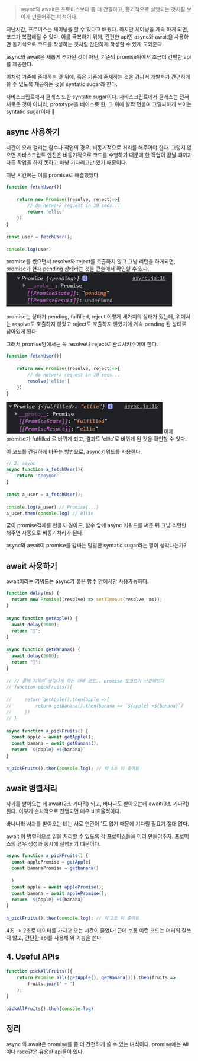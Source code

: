 > async와 await은 프로미스보다 좀 더 간결하고, 동기적으로 실행되는 것처럼 보이게 만들어주는 녀석이다.

지난시간, 프로미스는 체이닝을 할 수 있다고 배웠다. 하지만 체이닝을 계속 하게 되면, 코드가 복잡해질 수 있다. 이를 극복하기 위해, 간편한 api인 async와 await을 사용하면 동기식으로 코드를 작성하는 것처럼 간단하게 작성할 수 있게 도와준다.

async와 await은 새롭게 추가된 것이 아닌, 기존의 promise위에서 조금더 간편한 api를 제공한다. 

이처럼 기존에 존재하는 것 위에, 혹은 기존에 존재하는 것을 감싸서 개발자가 간편하게 쓸 수 있도록 제공하는 것을 syntatic sugar라 한다.

자바스크립트에서 클래스 또한 syntatic sugar이다. 자바스크립트에서 클래스는 전혀 새로운 것이 아니라, prototype을 베이스로 한, 그 위에 살짝 덧붙여 그럴싸하게 보이는 syntatic sugar이다 🍭


## async 사용하기
시간이 오래 걸리는 함수나 작업의 경우, 비동기적으로 처리를 해주어야 한다. 그렇지 않으면 자바스크립트 엔진은 비동기적으로 코드를 수행하기 때문에 한 작업이 끝날 떄까지 다른 작업을 하지 못하고 마냥 기다리고만 있기 때문이다.

지난 시간에는 이를 promise로 해결했었다.

```javascript
function fetchUser(){
    
    return new Promise((resolve, reject)=>{
        // do network request in 10 secs...
        return 'ellie'
    })
}

const user = fetchUser();

console.log(user)
```
promise를 썼으면서 resolve와 reject를 호출하지 않고 그냥 리턴을 하게되면, promise가 현재 pending 상태라는 것을 콘솔에서 확인할 수 있다.
![](2021-04-16-18-00-20.png)

promise는 상태가 pending, fulfilled, reject 이렇게 세가지의 상태가 있는데, 위에서는 resolve도 호출하지 않았고 reject도 호출하지 않았기에 계속 pending 된 상태로 남아있게 된다.

그래서 promise안에서는 꼭 resolve나 reject로 완료시켜주어야 한다.

```javascript
function fetchUser(){
    
    return new Promise((resolve, reject)=>{
        // do network request in 10 secs...
        resolve('ellie')
    })
}
```
![](2021-04-16-18-07-22.png)
이제 promise가 fulfilled 로 바뀌게 되고, 결과도 'ellie'로 바뀌게 된 것을 확인할 수 있다.

이 코드를 간결하게 바꾸는 방법으로, async키워드를 사용한다.

```javascript
// 2. async
async function a_fetchUser(){
    return 'seoyeon'
}

const a_user = a_fetchUser();

console.log(a_user) // Promise{...}
a_user.then(console.log) // ellie
```
굳이 promise객체를 만들지 않아도, 함수 앞에 async 키워드를 써준 뒤 그냥 리턴만 해주면 자동으로 비동기처리가 된다.

async와 await이 promise를 감싸는 달달한 syntatic sugar라는 말이 생각나는가?

## await 사용하기
await이라는 키워드는 async가 붙은 함수 안에서만 사용가능하다.
```javascript
function delay(ms) {
  return new Promise((resolve) => setTimeout(resolve, ms));
}

async function getApple() {
  await delay(2000);
  return "🍎";
}

async function getBanana() {
  await delay(2000);
  return "🍌";
}

// // 콜백 지옥이 생각나게 하는 아래 코드.. promise 도코드가 난잡해진다
// function pickFruits(){

//     return getApple().then(apple =>{
//         return getBanana().then(banana => `${apple} +${banana}`)
//     })
// }

async function a_pickFruits() {
  const apple = await getApple();
  const banana = await getBanana();
  return `${apple} +${banana}`
}

a_pickFruits().then(console.log); // 약 4초 뒤 출력됨
```
## await 병렬처리
사과를 받아오는 데 await(2초 기다려) 되고, 바나나도 받아오는데 await(3초 기다려) 된다. 이렇게 순차적으로 진행되면 매우 비효율적이다.

바나나와 사과를 받아오는 데는 서로 연관이 1도 없기 때문에 기다릴 필요가 절대 없다.

await 이 병렬적으로 일을 처리할 수 있도록 각 프로미스들을 미리 만들어주자. 프로미스의 경우 생성과 동시에 실행되기 떄문이다.

```javascript
async function a_pickFruits() {
  const applePromise = getApple(
  const bananaPromise = getbanana()

  )
  const apple = await applePromise();
  const banana = await applePromise();
  return `${apple} +${banana}`
}

a_pickFruits().then(console.log); // 약 2초 뒤 출력됨

```
4초 -> 2초로 데이터를 가지고 오는 시간이 줄었다!
근데 보통 이런 코드는 더러워 잘쓰지 않고, 간단한 api를 사용해 위 기능을 쓴다.

## 4. Useful APIs
```javascript
function pickAllFruits(){
    return Promise.all([getApple(), getBanana()]).then(fruits =>
        fruits.join(' + ')
    );
}

pickAllFruits().then(console.log)
```

## 정리
async 와 await은 promise를 좀 더 간편하게 쓸 수 있는 녀석이다. promise에는 All이나 race같은 유용한 api들이 있다.
